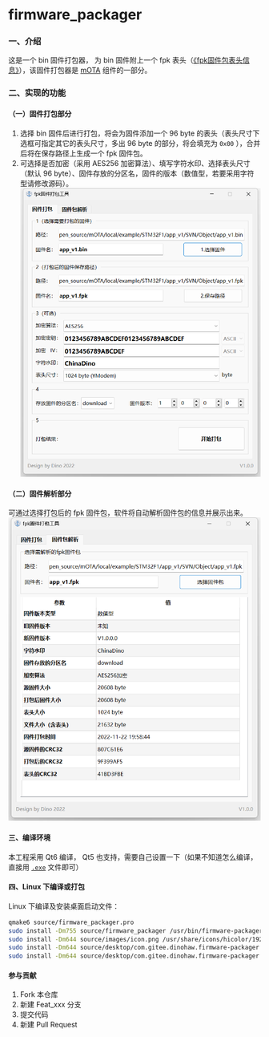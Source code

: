 # firmware_packager

### 一、介绍
这是一个 bin 固件打包器， 为 bin 固件附上一个 fpk 表头（[《fpk固件包表头信息》](https://gitee.com/DinoHaw/firmware_packager/blob/master/document/fpk%E5%9B%BA%E4%BB%B6%E5%8C%85%E8%A1%A8%E5%A4%B4%E4%BF%A1%E6%81%AF.pdf)），该固件打包器是 [mOTA](https://gitee.com/DinoHaw/mOTA) 组件的一部分。

### 二、实现的功能
#### （一）固件打包部分
1.  选择 bin 固件后进行打包，将会为固件添加一个 96 byte 的表头（表头尺寸下选框可指定其它的表头尺寸，多出 96 byte 的部分，将会填充为 `0x00` ），合并后将在保存路径上生成一个 fpk 固件包。  
2.  可选择是否加密（采用 AES256 加密算法）、填写字符水印、选择表头尺寸（默认 96 byte）、固件存放的分区名，固件的版本（数值型，若要采用字符型请修改源码）。  
![fpk固件打包器_打包](image/fpk%E5%9B%BA%E4%BB%B6%E6%89%93%E5%8C%85%E5%99%A8_%E6%89%93%E5%8C%85.png)

#### （二）固件解析部分
可通过选择打包后的 fpk 固件包，软件将自动解析固件包的信息并展示出来。  
![fpk固件打包器_解析](image/fpk%E5%9B%BA%E4%BB%B6%E6%89%93%E5%8C%85%E5%99%A8_%E8%A7%A3%E6%9E%90.png)


#### 三、编译环境

本工程采用 Qt6 编译， Qt5 也支持，需要自己设置一下（如果不知道怎么编译，直接用 [`.exe`]() 文件即可）

#### 四、Linux 下编译或打包

Linux 下编译及安装桌面启动文件：

```bash
qmake6 source/firmware_packager.pro
sudo install -Dm755 source/firmware_packager /usr/bin/firmware-packager
sudo install -Dm644 source/images/icon.png /usr/share/icons/hicolor/192x192/apps/firmware-packager.png
sudo install -Dm644 source/desktop/com.gitee.dinohaw.firmware-packager.metainfo.xml /usr/share/metainfo/com.gitee.dinohaw.firmware-packager.metainfo.xml
sudo install -Dm644 source/desktop/com.gitee.dinohaw.firmware-packager.desktop /usr/share/applications/com.gitee.dinohaw.firmware-packager.desktop
```

#### 参与贡献

1.  Fork 本仓库
2.  新建 Feat_xxx 分支
3.  提交代码
4.  新建 Pull Request
